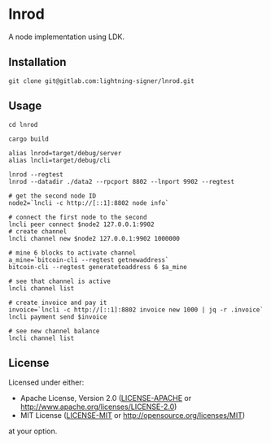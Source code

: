 # lnrod

A node implementation using LDK.

## Installation
```
git clone git@gitlab.com:lightning-signer/lnrod.git
```

## Usage
```
cd lnrod

cargo build

alias lnrod=target/debug/server
alias lncli=target/debug/cli

lnrod --regtest
lnrod --datadir ./data2 --rpcport 8802 --lnport 9902 --regtest

# get the second node ID
node2=`lncli -c http://[::1]:8802 node info`

# connect the first node to the second
lncli peer connect $node2 127.0.0.1:9902
# create channel
lncli channel new $node2 127.0.0.1:9902 1000000

# mine 6 blocks to activate channel
a_mine=`bitcoin-cli --regtest getnewaddress` 
bitcoin-cli --regtest generatetoaddress 6 $a_mine

# see that channel is active
lncli channel list

# create invoice and pay it
invoice=`lncli -c http://[::1]:8802 invoice new 1000 | jq -r .invoice`
lncli payment send $invoice

# see new channel balance
lncli channel list
```

## License

Licensed under either:

 * Apache License, Version 2.0 ([LICENSE-APACHE](LICENSE-APACHE) or http://www.apache.org/licenses/LICENSE-2.0)
 * MIT License ([LICENSE-MIT](LICENSE-MIT) or http://opensource.org/licenses/MIT)

at your option.
